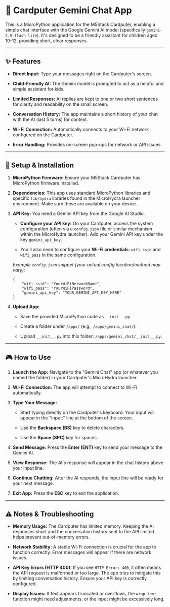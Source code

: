 # 🤖 Cardputer Gemini Chat App

This is a MicroPython application for the M5Stack Cardputer, enabling a simple chat interface with the Google Gemini AI model (specifically `gemini-2.5-flash-lite`). It's designed to be a friendly assistant for children aged 10-12, providing short, clear responses.

---

## ✨ Features

* **Direct Input:** Type your messages right on the Cardputer's screen.

* **Child-Friendly AI:** The Gemini model is prompted to act as a helpful and simple assistant for kids.

* **Limited Responses:** AI replies are kept to one or two short sentences for clarity and readability on the small screen.

* **Conversation History:** The app maintains a short history of your chat with the AI (last 5 turns) for context.

* **Wi-Fi Connection:** Automatically connects to your Wi-Fi network configured on the Cardputer.

* **Error Handling:** Provides on-screen pop-ups for network or API issues.

---

## 🚀 Setup & Installation

1.  **MicroPython Firmware:** Ensure your M5Stack Cardputer has MicroPython firmware installed.

2.  **Dependencies:** This app uses standard MicroPython libraries and specific `lib/hydra` libraries found in the MicroHydra launcher environment. Make sure these are available on your device.

3.  **API Key:** You need a Gemini API key from the Google AI Studio.

    * **Configure your API key:** On your Cardputer, access the system configuration (often via a `config.json` file or similar mechanism within the MicroHydra launcher). Add your Gemini API key under the key `gemini_api_key`.

    * You'll also need to configure your **Wi-Fi credentials**: `wifi_ssid` and `wifi_pass` in the same configuration.

    *Example `config.json` snippet (your actual config location/method may vary):*

    ```
    {
        "wifi_ssid": "YourWiFiNetworkName",
        "wifi_pass": "YourWiFiPassword",
        "gemini_api_key": "YOUR_GEMINI_API_KEY_HERE"
    }
    ```

4.  **Upload App:**

    * Save the provided MicroPython code as `__init__.py`.

    * Create a folder under `/apps/` (e.g., `/apps/gemini_chat/`).

    * Upload `__init__.py` into this folder: `/apps/gemini_chat/__init__.py`.

---

## 🎮 How to Use

1.  **Launch the App:** Navigate to the "Gemini Chat" app (or whatever you named the folder) in your Cardputer's MicroHydra launcher.

2.  **Wi-Fi Connection:** The app will attempt to connect to Wi-Fi automatically.

3.  **Type Your Message:**

    * Start typing directly on the Cardputer's keyboard. Your input will appear in the "Input:" line at the bottom of the screen.

    * Use the **Backspace (BS)** key to delete characters.

    * Use the **Space (SPC)** key for spaces.

4.  **Send Message:** Press the **Enter (ENT)** key to send your message to the Gemini AI.

5.  **View Response:** The AI's response will appear in the chat history above your input line.

6.  **Continue Chatting:** After the AI responds, the input line will be ready for your next message.

7.  **Exit App:** Press the **ESC** key to exit the application.

---

## ⚠️ Notes & Troubleshooting

* **Memory Usage:** The Cardputer has limited memory. Keeping the AI responses short and the conversation history sent to the API limited helps prevent out-of-memory errors.

* **Network Stability:** A stable Wi-Fi connection is crucial for the app to function correctly. Error messages will appear if there are network issues.

* **API Key Errors (HTTP 400):** If you see `HTTP Error: 400`, it often means the API request is malformed or too large. The app tries to mitigate this by limiting conversation history. Ensure your API key is correctly configured.

* **Display Issues:** If text appears truncated or overflows, the `wrap_text` function might need adjustments, or the input might be excessively long.
